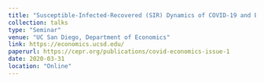 ```yaml
---
title: "Susceptible-Infected-Recovered (SIR) Dynamics of COVID-19 and Economic Impact"
collection: talks
type: "Seminar"
venue: "UC San Diego, Department of Economics"
link: https://economics.ucsd.edu/
paperurl: https://cepr.org/publications/covid-economics-issue-1
date: 2020-03-31
location: "Online"
---
```

